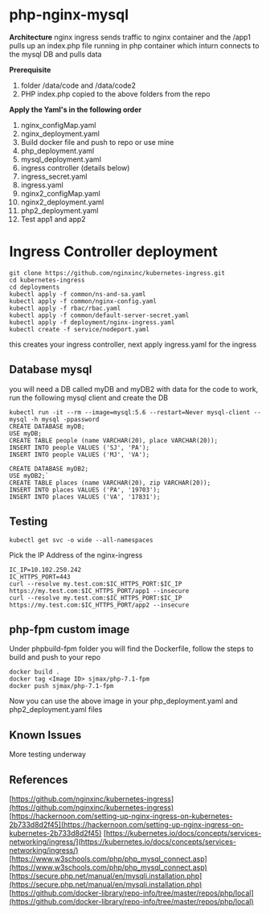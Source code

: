 # php-nginx-mysql

**Architecture**
nginx ingress sends traffic to nginx container and the /app1 pulls up an index.php file running in php container which inturn connects to the mysql DB and pulls data

**Prerequisite**
1. folder /data/code and /data/code2
2. PHP index.php copied to the above folders from the repo

**Apply the Yaml's in the following order**

 1. nginx_configMap.yaml
 2. nginx_deployment.yaml
 3. Build docker file and push to repo or use mine
 4. php_deployment.yaml
 5. mysql_deployment.yaml
 6. ingress controller (details below)
 7. ingress_secret.yaml 
 8. ingress.yaml
 9. nginx2_configMap.yaml
 10. nginx2_deployment.yaml
 11. php2_deployment.yaml
 12. Test app1 and app2

# Ingress Controller deployment

    git clone https://github.com/nginxinc/kubernetes-ingress.git
    cd kubernetes-ingress
    cd deployments
    kubectl apply -f common/ns-and-sa.yaml
    kubectl apply -f common/nginx-config.yaml
    kubectl apply -f rbac/rbac.yaml
    kubectl apply -f common/default-server-secret.yaml
    kubectl apply -f deployment/nginx-ingress.yaml
    kubectl create -f service/nodeport.yaml
    
this creates your ingress controller, next apply ingress.yaml for the ingress   
## Database mysql
  you will need a DB called myDB and myDB2 with data for the code to work, run the following mysql client and create the DB
  

    kubectl run -it --rm --image=mysql:5.6 --restart=Never mysql-client -- mysql -h mysql -ppassword
    CREATE DATABASE myDB;
    USE myDB;
    CREATE TABLE people (name VARCHAR(20), place VARCHAR(20));
    INSERT INTO people VALUES ('SJ', 'PA');
    INSERT INTO people VALUES ('MJ', 'VA');
    
    CREATE DATABASE myDB2;
    USE myDB2;`
    CREATE TABLE places (name VARCHAR(20), zip VARCHAR(20));
    INSERT INTO places VALUES ('PA', '19703');
    INSERT INTO places VALUES ('VA', '17831');


## Testing

    kubectl get svc -o wide --all-namespaces
Pick the IP Address of the nginx-ingress

    IC_IP=10.102.250.242
    IC_HTTPS_PORT=443
    curl --resolve my.test.com:$IC_HTTPS_PORT:$IC_IP https://my.test.com:$IC_HTTPS_PORT/app1 --insecure
    curl --resolve my.test.com:$IC_HTTPS_PORT:$IC_IP https://my.test.com:$IC_HTTPS_PORT/app2 --insecure


## php-fpm custom image

Under phpbuild-fpm folder you will find the Dockerfile, follow the steps to build and push to your repo

    docker build .
    docker tag <Image ID> sjmax/php-7.1-fpm
    docker push sjmax/php-7.1-fpm
    
Now you can use the above image in your php_deployment.yaml and php2_deployment.yaml files

## Known Issues

More testing underway

## References

[https://github.com/nginxinc/kubernetes-ingress](https://github.com/nginxinc/kubernetes-ingress)
[https://hackernoon.com/setting-up-nginx-ingress-on-kubernetes-2b733d8d2f45](https://hackernoon.com/setting-up-nginx-ingress-on-kubernetes-2b733d8d2f45)
[https://kubernetes.io/docs/concepts/services-networking/ingress/](https://kubernetes.io/docs/concepts/services-networking/ingress/)
[https://www.w3schools.com/php/php_mysql_connect.asp](https://www.w3schools.com/php/php_mysql_connect.asp)
[https://secure.php.net/manual/en/mysqli.installation.php](https://secure.php.net/manual/en/mysqli.installation.php)
[https://github.com/docker-library/repo-info/tree/master/repos/php/local](https://github.com/docker-library/repo-info/tree/master/repos/php/local)
